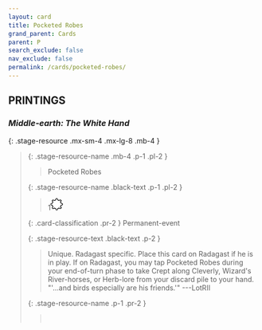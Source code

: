 ```yaml
---
layout: card
title: Pocketed Robes
grand_parent: Cards
parent: P
search_exclude: false
nav_exclude: false
permalink: /cards/pocketed-robes/
---
```


## PRINTINGS


### _Middle-earth: The White Hand_

{: .stage-resource .mx-sm-4 .mx-lg-8 .mb-4 }
> {: .stage-resource-name .mb-4 .p-1 .pl-2 }
> > <div class="card-mp"></div>
> > <div class="card-name">Pocketed Robes</div>
>
> {: .stage-resource-name .black-text .p-1 .pl-2 }
> > 1![](/assets/images/stage-point.svg)
>
> {: .card-classification .pr-2 }
> Permanent-event
>
> {: .stage-resource-text .black-text .p-2 }
> > Unique. Radagast specific. Place this card on Radagast if he is in play. If on Radagast, you may tap Pocketed Robes during your end-of-turn phase to take Crept along Cleverly, Wizard's River-horses, or Herb-lore from your discard pile to your hand.  "'...and birds especially are his friends.'" ---LotRII 
> 
> {: .stage-resource-name .p-1 .pr-2 }
> > <div class="card-shield"></div>
> > <div class="card-corruption">&nbsp;</div>
